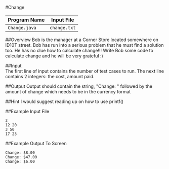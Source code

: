 #Change 

| Program Name | Input File |
|--------------|------------|
| `Change.java` | `change.txt` |  

##Overview
Bob is the manager at a Corner Store located somewhere on ID10T street. Bob has run into a serious problem that he must find a solution too. He has no clue how to calculate change!!! Write Bob some code to calculate change and he will be very grateful :)  

##Input  
The first line of input contains the number of test cases to run. The next line contains 2 integers: the cost, amount paid.  
  
##Output
Output should contain the string, "Change: " followed by the amount of change which needs to be in the currency format  

##Hint
I would suggest reading up on how to use printf()
  
##Example Input File  
```
3  
12 20  
3 50  
17 23  
```
##Example Output To Screen
```
Change: $8.00  
Change: $47.00  
Change: $6.00
```
